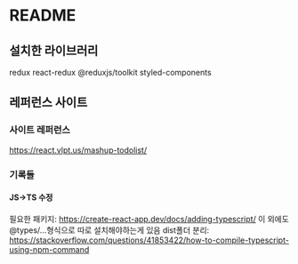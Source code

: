# README
## 설치한 라이브러리
redux
react-redux
@reduxjs/toolkit
styled-components

## 레퍼런스 사이트
### 사이트 레퍼런스
https://react.vlpt.us/mashup-todolist/

### 기록들
#### JS->TS 수정
필요한 패키지: https://create-react-app.dev/docs/adding-typescript/
이 외에도 @types/...형식으로 따로 설치해야하는게 있음
dist폴더 분리: https://stackoverflow.com/questions/41853422/how-to-compile-typescript-using-npm-command
